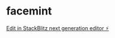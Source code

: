 # facemint

[Edit in StackBlitz next generation editor ⚡️](https://stackblitz.com/~/github.com/jhotson/facemint)
